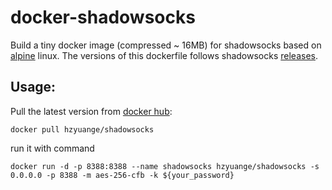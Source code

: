 # docker-shadowsocks


Build a tiny docker image (compressed ~ 16MB) for shadowsocks based on [alpine](https://alpinelinux.org/)
linux. The versions of this dockerfile follows shadowsocks [releases](https://github.com/shadowsocks/shadowsocks/releases).


## Usage:

Pull the latest version from [docker hub](https://hub.docker.com/r/hzyuange/shadowsocks/):

```
docker pull hzyuange/shadowsocks
```

run it with command

```
docker run -d -p 8388:8388 --name shadowsocks hzyuange/shadowsocks -s 0.0.0.0 -p 8388 -m aes-256-cfb -k ${your_password}
```
